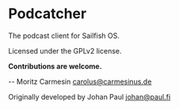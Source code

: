 Podcatcher
==========

The podcast client for Sailfish OS. 

Licensed under the GPLv2 license. 

**Contributions are welcome.**

-- 
Moritz Carmesin
carolus@carmesinus.de

Originally developed by
Johan Paul
johan@paul.fi
